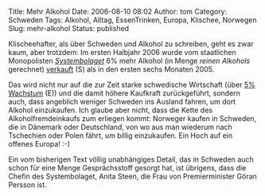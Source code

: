 Title: Mehr Alkohol
Date: 2006-08-10 08:02
Author: tom
Category: Schweden
Tags: Alkohol, Alltag, EssenTrinken, Europa, Klischee, Norwegen
Slug: mehr-alkohol
Status: published

Klischeehafter, als über Schweden und Alkohol zu schreiben, geht es zwar
kaum, aber trotzdem: Im ersten Halbjahr 2006 wurde vom staatlichen
Monopolisten [*Systembolaget*](http://www.systembolaget.se) 6% mehr
Alkohol (in Menge *reinen Alkohols* gerechnet)
[verkauft](http://www.sr.se/Ekot/artikel.asp?artikel=912834) (S) als in
den ersten sechs Monaten 2005.

Das wird nicht nur auf die zur Zeit starke schwedische Wirtschaft (über
[5% Wachstum](http://www.thelocal.se/article.php?ID=4534&date=20060807)
(E)) und die damit höhere Kaufkraft zurückgeführt, sondern auch, dass
angeblich weniger Schweden ins Ausland fahren, um dort Alkohol
einzukaufen. Ich glaube aber nicht, dass die Kette des
Alkoholfremdeinkaufs zum erliegen kommt: Norweger kaufen in Schweden,
die in Dänemark oder Deutschland, von wo aus man wiederum nach
Tschechien oder Polen fährt, um billig einzukaufen. Ein Hoch auf ein
offenes Europa! :-)

Ein vom bisherigen Text völlig unabhängiges Detail, das in Schweden auch
schon für eine Menge Gesprächsstoff gesorgt hat, ist übrigens, dass die
Chefin des Systembolaget, Anita Steen, die Frau von Premierminister
Göran Persson ist.

